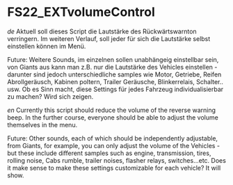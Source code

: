 # FS22_EXTvolumeControl

*de*
 Aktuell soll dieses Script die Lautstärke des Rückwärtswarnton verringern.
 Im weiteren Verlauf, soll jeder für sich die Lautstärke selbst einstellen können im Menü.

 Future: Weitere Sounds, im einzelnen sollen unabhängeig einstellbar sein, von Giants aus kann man z.B. nur die Lautstärke des
         Vehicles einstellen - darunter sind jedoch unterschiedliche samples wie Motor, Getriebe, Reifen Abrollgeräusch,
         Kabinen poltern, Trailer Geräusche, Blinkerrelais, Schalter.. usw.
         Ob es Sinn macht, diese Settings für jedes Fahrzeug individualisierbar zu machen? Wird sich zeigen.
        
        
       
       
       
       
*en*
 Currently this script should reduce the volume of the reverse warning beep.
 In the further course, everyone should be able to adjust the volume themselves in the menu.

 Future: Other sounds, each of which should be independently adjustable, from Giants, for example, you can only adjust the volume of the
         Vehicles - but these include different samples such as engine, transmission, tires, rolling noise,
         Cabs rumble, trailer noises, flasher relays, switches...etc.
         Does it make sense to make these settings customizable for each vehicle?  It will show.
